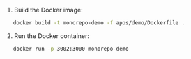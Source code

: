 1. Build the Docker image:

```sh
   docker build -t monorepo-demo -f apps/demo/Dockerfile .
```

2. Run the Docker container:

```sh
   docker run -p 3002:3000 monorepo-demo
```
